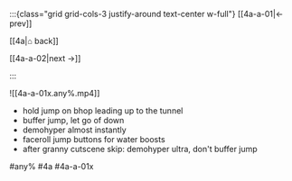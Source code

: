 :::{class="grid grid-cols-3 justify-around text-center w-full"}
[[4a-a-01|← prev]]

[[4a|⌂ back]]

[[4a-a-02|next →]]

:::

![[4a-a-01x.any%.mp4]]

* hold jump on bhop leading up to the tunnel
* buffer jump, let go of down
* demohyper almost instantly
* faceroll jump buttons for water boosts
* after granny cutscene skip: demohyper ultra, don't buffer jump

#any% #4a #4a-a-01x
